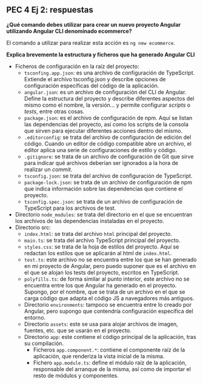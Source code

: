 ## PEC 4 Ej 2: respuestas

__¿Qué comando debes utilizar para crear un nuevo proyecto Angular utilizando Angular CLI denominado ecommerce?__

El comando a utilizar para realizar esta acción es `ng new ecommerce`.

__Explica brevemente la estructura y ficheros que ha generado Angular CLI__

* Ficheros de configuración en la raíz del proyecto:
    * `tsconfing.app.json`: es una archivo de configuración de TypeScript. Extiende el archivo tsconfig.json y describe opciones de configuración específicas del código de la aplicación. 
    * `angular.json`: es un archivo de configuración del CLI de Angular. Define la estructura del proyecto y describe diferentes aspectos del mismo como el nombre, la versión... y permite configurar _scripts_ o _tests_, entre otras cosas.
    * `package.json`: es el archivo de configuración de npm. Aquí se listan las dependencias del proyecto, así como los scripts de la consola que sirven para ejecutar diferentes acciones dentro del mismo.
    * `.editorconfig`: se trata del archivo de configuración de edición del código. Cuando un editor de código compatible abre un archivo, el editor aplica una serie de configuraciones de estilo y código.
    * `.gitignore`: se trata de un archivo de configuración de Git que sirve para indicar qué archivos deberían ser ignorados a la hora de realizar un _commit_.
    * `tsconfig.json`: se trata del archivo de configuración de TypeScript.
    * `package-lock.json`: se trata de un archivo de configuración de npm que indica información sobre las dependencias que contiene el proyecto.
    * `tsconfig.spec.json`: se trata de un archivo de configuración de TypeScript para los archivos de test.   
* Directorio `node_modules`: se trata del directorio en el que se encuentran los archivos de las dependencias instaladas en el proyecto.
* Directorio src:
    * `index.html`: se trata del archivo `html` principal del proyecto. 
    * `main.ts`: se trata del archivo TypeScript principal del proyecto.
    * `styles.css`: se trata de la hoja de estilos del proyecto. Aquí se redactan los estilos que se aplicarán al html de `index.html`.
    * `test.ts`: este archivo no se encuentra entre los que se han generado en mi proyecto de Angular, pero puedo suponer que es el archivo en el que se alojan los tests del proyecto, escritos en TypeScript.
    * `polyfills.ts`: de forma similar al punto interior, este archivo no se encuentra entre los que Angular ha generado en el proyecto. Supongo, por el nombre, que se trata de un archivo en el que se carga código que adapta el código JS a navegadores más antiguos.
    * Directorio `environments`: tampoco se encuentra entre lo creado por Angular, pero supongo que contendría configuración específica del entorno.
    * Directorio `assets`: este se usa para alojar archivos de imagen, fuentes, etc. que se usarán en el proyecto.
    * Directorio `app`: este contiene el código principal de la aplicación, tras su compilación.
        * Ficheros `app.component.*`: contiene el componente raíz de la aplicación, que renderiza la vista inicial de la misma.
        * Fichero `app.module.ts`: define el módulo raíz de la aplicación, responsable del arranque de la misma, así como de importar el resto de módulos y componentes.